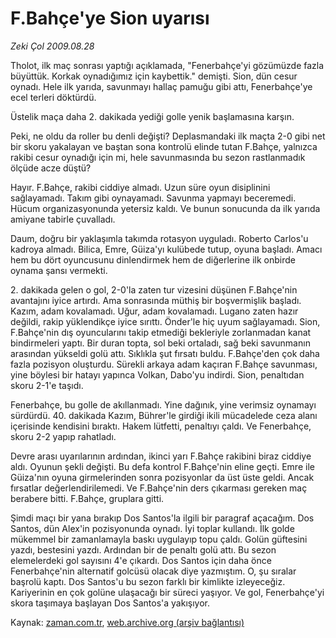 # F.Bahçe'ye Sion uyarısı

*Zeki Çol 2009.08.28*

<tr><td class="metin" colspan="2" style="padding-top: 20px; padding-left: 5px; padding-right: 10px;">Tholot, ilk maç sonrası yaptığı açıklamada, "Fenerbahçe'yi gözümüzde fazla büyüttük. Korkak oynadığımız için kaybettik." demişti. Sion, dün cesur oynadı. Hele ilk yarıda, savunmayı hallaç pamuğu gibi attı, Fenerbahçe'ye ecel terleri döktürdü.</td></tr><tr><td class="metin" colspan="2" style="padding-top: 20px; padding-left: 5px; padding-right: 10px;"><p>Üstelik maça daha 2. dakikada yediği golle yenik başlamasına karşın.
<p>Peki, ne oldu da roller bu denli değişti? Deplasmandaki ilk maçta 2-0 gibi net bir skoru yakalayan ve baştan sona kontrolü elinde tutan F.Bahçe, yalnızca rakibi cesur oynadığı için mi, hele savunmasında bu sezon rastlanmadık ölçüde acze düştü?
<p>Hayır. F.Bahçe, rakibi ciddiye almadı. Uzun süre oyun disiplinini sağlayamadı. Takım gibi oynayamadı. Savunma yapmayı beceremedi. Hücum organizasyonunda yetersiz kaldı. Ve bunun sonucunda da ilk yarıda amiyane tabirle çuvalladı.
<p>Daum, doğru bir yaklaşımla takımda rotasyon uyguladı. Roberto Carlos'u kadroya almadı. Bilica, Emre, Güiza'yı kulübede tutup, oyuna başladı. Amacı hem bu dört oyuncusunu dinlendirmek hem de diğerlerine ilk onbirde oynama şansı vermekti.
<p>2. dakikada gelen o gol, 2-0'la zaten tur vizesini düşünen F.Bahçe'nin avantajını iyice artırdı. Ama sonrasında müthiş bir boşvermişlik başladı. Kazım, adam kovalamadı. Uğur, adam kovalamadı. Lugano zaten hazır değildi, rakip yüklendikçe iyice sırıttı. Önder'le hiç uyum sağlayamadı. Sion, F.Bahçe'nin dış oyuncularını takip etmediği bekleriyle zorlanmadan kanat bindirmeleri yaptı. Bir duran topta, sol beki ortaladı, sağ beki savunmanın arasından yükseldi golü attı. Sıklıkla şut fırsatı buldu. F.Bahçe'den çok daha fazla pozisyon oluşturdu. Sürekli arkaya adam kaçıran F.Bahçe savunması, yine böylesi bir hatayı yapınca Volkan, Dabo'yu indirdi. Sion, penaltıdan skoru 2-1'e taşıdı.
<p>Fenerbahçe, bu golle de akıllanmadı. Yine dağınık, yine verimsiz oynamayı sürdürdü. 40. dakikada Kazım, Bührer'le girdiği ikili mücadelede ceza alanı içerisinde kendisini bıraktı. Hakem lütfetti, penaltıyı çaldı. Ve Fenerbahçe, skoru 2-2 yapıp rahatladı.
<p>Devre arası uyarılarının ardından, ikinci yarı F.Bahçe rakibini biraz ciddiye aldı. Oyunun şekli değişti. Bu defa kontrol F.Bahçe'nin eline geçti. Emre ile Güiza'nın oyuna girmelerinden sonra pozisyonlar da üst üste geldi. Ancak fırsatlar değerlendirilemedi. Ve F.Bahçe'nin ders çıkarması gereken maç berabere bitti. F.Bahçe, gruplara gitti.
<p>Şimdi maçı bir yana bırakıp Dos Santos'la ilgili bir paragraf açacağım. Dos Santos, dün Alex'in pozisyonunda oynadı. İyi toplar kullandı. İlk golde mükemmel bir zamanlamayla baskı uygulayıp topu çaldı. Golün güftesini yazdı, bestesini yazdı. Ardından bir de penaltı golü attı. Bu sezon elemelerdeki gol sayısını 4'e çıkardı. Dos Santos için daha önce Fenerbahçe'nin alternatif golcüsü olacak diye yazmıştım. O, şu sıralar başrolü kaptı. Dos Santos'u bu sezon farklı bir kimlikte izleyeceğiz. Kariyerinin en çok golüne ulaşacağı bir süreci yaşıyor. Ve gol, Fenerbahçe'yi skora taşımaya başlayan Dos Santos'a yakışıyor.<br/></p></p></p></p></p></p></p></p></td></tr>

Kaynak: [zaman.com.tr](http://zaman.com.tr/yazar.do?yazino=885567), [web.archive.org (arşiv bağlantısı)](http://web.archive.org/web/20090924025304/http://www.zaman.com.tr:80/yazar.do?yazino=885567)
